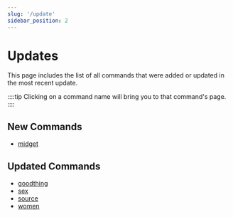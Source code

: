 ```yaml
---
slug: '/update'
sidebar_position: 2
---
```


# Updates

This page includes the list of all commands that were added or updated in the most recent update.

::::tip
Clicking on a command name will bring you to that command's page.
::::

## New Commands

- [midget](voice/midget.md)

## Updated Commands


- [goodthing](voice/goodthing.md)
- [sex](voice/sex.md)
- [source](voice/source.md)
- [women](voice/women.md)
